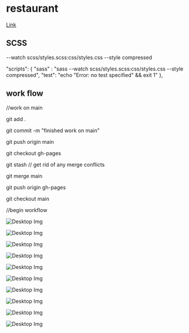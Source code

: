 # restaurant

[Link](https://josiesavill.github.io/restaurant/)


## SCSS 


--watch scss/styles.scss:css/styles.css --style compressed

"scripts": {
    "sass" : "sass --watch scss/styles.scss:css/styles.css --style compressed",
    "test": "echo \"Error: no test specified\" && exit 1"
  },

## work flow

//work on main

git add .

git commit  -m "finished work on main"

git push origin main 

git checkout gh-pages

git stash 
// get rid of any merge conflicts

git merge main

git push origin gh-pages

git checkout main

//begin workflow

![Desktop Img](/images/Screenshot%20(112).png)

![Desktop Img](/images/Screenshot%20(113).png) 

![Desktop Img](/images/Screenshot%20(114).png)

![Desktop Img](/images/Screenshot%20(115).png)

![Desktop Img](/images/Screenshot%20(116).png)

![Desktop Img](/images/Screenshot%20(107).png)

![Desktop Img](/images/Screenshot%20(108).png)

![Desktop Img](/images/Screenshot%20(109).png)

![Desktop Img](/images/Screenshot%20(110).png)

![Desktop Img](/images/Screenshot%20(111).png)


